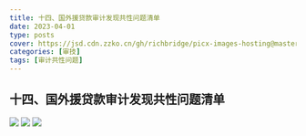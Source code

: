 ```yaml
---
title: 十四、国外援贷款审计发现共性问题清单
date: 2023-04-01
type: posts
cover: https://jsd.cdn.zzko.cn/gh/richbridge/picx-images-hosting@master/thumbnail/审技.jpg
categories: [审技]
tags: [审计共性问题]
---
```

## 十四、国外援贷款审计发现共性问题清单

![](https://jsd.cdn.zzko.cn/gh/richbridge/picx-images-hosting@master/审技/共性问题清单/国外援贷款审计发现共性问题清单/国外援贷款审计发现共性问题清单_1.jpg)
![](https://jsd.cdn.zzko.cn/gh/richbridge/picx-images-hosting@master/审技/共性问题清单/国外援贷款审计发现共性问题清单/国外援贷款审计发现共性问题清单_2.jpg)
![](https://jsd.cdn.zzko.cn/gh/richbridge/picx-images-hosting@master/审技/共性问题清单/国外援贷款审计发现共性问题清单/国外援贷款审计发现共性问题清单_3.jpg)
